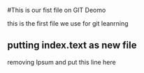 #This is our fist file on GIT Deomo

this is the first file we use for git leanrning

## putting index.text as new file

removing Ipsum and put this line here
